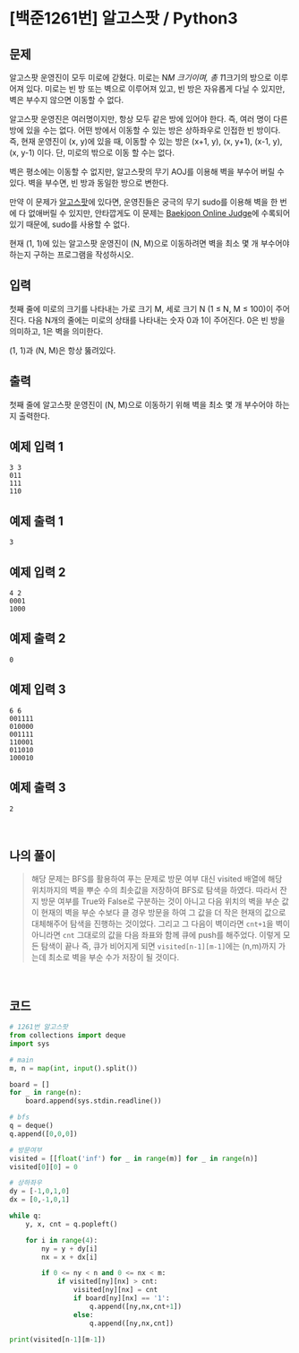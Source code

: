 # [백준1261번] 알고스팟 / Python3

## 문제

알고스팟 운영진이 모두 미로에 갇혔다. 미로는 N*M 크기이며, 총 1*1크기의 방으로 이루어져 있다. 미로는 빈 방 또는 벽으로 이루어져 있고, 빈 방은 자유롭게 다닐 수 있지만, 벽은 부수지 않으면 이동할 수 없다.

알고스팟 운영진은 여러명이지만, 항상 모두 같은 방에 있어야 한다. 즉, 여러 명이 다른 방에 있을 수는 없다. 어떤 방에서 이동할 수 있는 방은 상하좌우로 인접한 빈 방이다. 즉, 현재 운영진이 (x, y)에 있을 때, 이동할 수 있는 방은 (x+1, y), (x, y+1), (x-1, y), (x, y-1) 이다. 단, 미로의 밖으로 이동 할 수는 없다.

벽은 평소에는 이동할 수 없지만, 알고스팟의 무기 AOJ를 이용해 벽을 부수어 버릴 수 있다. 벽을 부수면, 빈 방과 동일한 방으로 변한다.

만약 이 문제가 [알고스팟](https://www.algospot.com/)에 있다면, 운영진들은 궁극의 무기 sudo를 이용해 벽을 한 번에 다 없애버릴 수 있지만, 안타깝게도 이 문제는 [Baekjoon Online Judge](https://www.acmicpc.net/)에 수록되어 있기 때문에, sudo를 사용할 수 없다.

현재 (1, 1)에 있는 알고스팟 운영진이 (N, M)으로 이동하려면 벽을 최소 몇 개 부수어야 하는지 구하는 프로그램을 작성하시오.

## 입력

첫째 줄에 미로의 크기를 나타내는 가로 크기 M, 세로 크기 N (1 ≤ N, M ≤ 100)이 주어진다. 다음 N개의 줄에는 미로의 상태를 나타내는 숫자 0과 1이 주어진다. 0은 빈 방을 의미하고, 1은 벽을 의미한다.

(1, 1)과 (N, M)은 항상 뚫려있다.

## 출력

첫째 줄에 알고스팟 운영진이 (N, M)으로 이동하기 위해 벽을 최소 몇 개 부수어야 하는지 출력한다.

## 예제 입력 1 

```
3 3
011
111
110
```

## 예제 출력 1 

```
3
```

## 예제 입력 2 

```
4 2
0001
1000
```

## 예제 출력 2 

```
0
```

## 예제 입력 3 

```
6 6
001111
010000
001111
110001
011010
100010
```

## 예제 출력 3 

```
2
```

<Br>

## 나의 풀이

> 해당 문제는 BFS를 활용하여 푸는 문제로 방문 여부 대신 visited 배열에 해당 위치까지의 벽을 뿌순 수의 최솟값을 저장하여 BFS로 탐색을 하였다. 따라서 잔지 방문 여부를 True와 False로 구분하는 것이 아니고 다음 위치의 벽을 부순 값이 현재의 벽을 부순 수보다 클 경우 방문을 하여 그 값을 더 작은 현재의 값으로 대체해주어 탐색을 진행하는 것이었다. 그리고 그 다음이 벽이라면 `cnt+1`을 벽이 아니라면 `cnt` 그대로의 값을 다음 좌표와 함께 큐에 push를 해주었다. 이렇게 모든 탐색이 끝나 즉, 큐가 비어지게 되면 `visited[n-1][m-1]`에는 (n,m)까지 가는데 최소로 벽을 부순 수가 저장이 될 것이다.

<br>

## 코드

```python
# 1261번 알고스팟
from collections import deque
import sys

# main
m, n = map(int, input().split())

board = []
for _ in range(n):
    board.append(sys.stdin.readline())

# bfs
q = deque()
q.append([0,0,0])

# 방문여부
visited = [[float('inf') for _ in range(m)] for _ in range(n)]
visited[0][0] = 0

# 상하좌우
dy = [-1,0,1,0]
dx = [0,-1,0,1]

while q:
    y, x, cnt = q.popleft()

    for i in range(4):
        ny = y + dy[i]
        nx = x + dx[i]

        if 0 <= ny < n and 0 <= nx < m:
            if visited[ny][nx] > cnt:
                visited[ny][nx] = cnt
                if board[ny][nx] == '1':
                    q.append([ny,nx,cnt+1])    
                else:                    
                    q.append([ny,nx,cnt])

print(visited[n-1][m-1])
```

